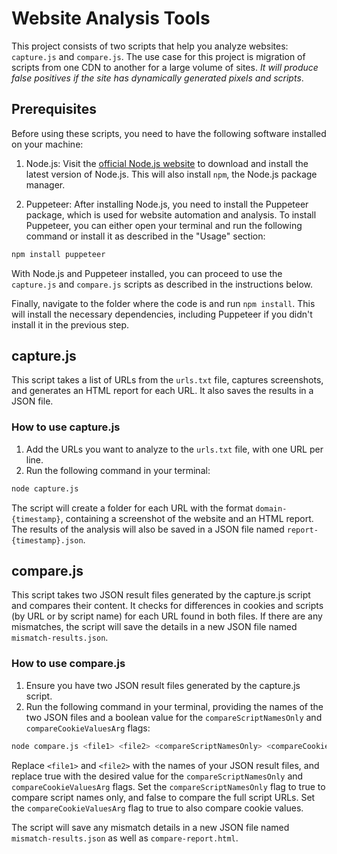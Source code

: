 # Website Analysis Tools

This project consists of two scripts that help you analyze websites: `capture.js` and `compare.js`. The use case for this project is migration of scripts from one CDN to another for a large volume of sites. *It will produce false positives if the site has dynamically generated pixels and scripts*. 

## Prerequisites

Before using these scripts, you need to have the following software installed on your machine:

1. Node.js: Visit the [official Node.js website](https://nodejs.org/) to download and install the latest version of Node.js. This will also install `npm`, the Node.js package manager.

2. Puppeteer: After installing Node.js, you need to install the Puppeteer package, which is used for website automation and analysis. To install Puppeteer, you can either open your terminal and run the following command or install it as described in the "Usage" section:

```bash
npm install puppeteer
```
With Node.js and Puppeteer installed, you can proceed to use the `capture.js` and `compare.js` scripts as described in the instructions below.

Finally, navigate to the folder where the code is and run `npm install`. This will install the necessary dependencies, including Puppeteer if you didn't install it in the previous step.

## capture.js

This script takes a list of URLs from the `urls.txt` file, captures screenshots, and generates an HTML report for each URL. It also saves the results in a JSON file.

### How to use capture.js

1. Add the URLs you want to analyze to the `urls.txt` file, with one URL per line.
2. Run the following command in your terminal:

```bash
node capture.js
```

The script will create a folder for each URL with the format `domain-{timestamp}`, containing a screenshot of the website and an HTML report. The results of the analysis will also be saved in a JSON file named `report-{timestamp}.json`.

## compare.js
This script takes two JSON result files generated by the capture.js script and compares their content. It checks for differences in cookies and scripts (by URL or by script name) for each URL found in both files. If there are any mismatches, the script will save the details in a new JSON file named `mismatch-results.json`.

### How to use compare.js
1. Ensure you have two JSON result files generated by the capture.js script.
2. Run the following command in your terminal, providing the names of the two JSON files and a boolean value for the `compareScriptNamesOnly` and `compareCookieValuesArg` flags:
   
```bash
node compare.js <file1> <file2> <compareScriptNamesOnly> <compareCookieValuesArg>
```

Replace `<file1>` and `<file2>` with the names of your JSON result files, and replace true with the desired value for the `compareScriptNamesOnly` and `compareCookieValuesArg` flags. Set the `compareScriptNamesOnly` flag to true to compare script names only, and false to compare the full script URLs. Set the `compareCookieValuesArg` flag to true to also compare cookie values.

The script will save any mismatch details in a new JSON file named `mismatch-results.json` as well as `compare-report.html`.
